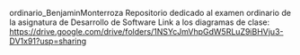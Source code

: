  ordinario_BenjaminMonterroza
Repositorio dedicado al examen ordinario de la asignatura de Desarrollo de Software
Link a los diagramas de clase: https://drive.google.com/drive/folders/1NSYcJmVhpGdW5RLuZ9iBHVju3-DV1x91?usp=sharing
